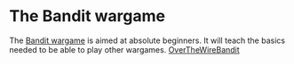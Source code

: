 # The Bandit wargame

The [Bandit wargame](https://overthewire.org/wargames/bandit) is aimed at absolute beginners. It will teach the basics needed to be able to play other wargames.
[OverTheWireBandit](https://github.com/Reda-BELHAJ/OverTheWire/blob/main/Bandit/overthewire_poster.jpg)
